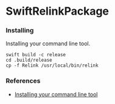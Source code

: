 # SwiftRelinkPackage


### Installing
Installing your command line tool. 

```
swift build -c release
cd .build/release
cp -f Relink /usr/local/bin/relink

```

### References

- [Installing your command line tool](https://www.swiftbysundell.com/articles/building-a-command-line-tool-using-the-swift-package-manager/#installing-your-command-line-tool)

